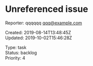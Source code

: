 # Unreferenced issue

Reporter: qqqqqq <qqq@example.com>  

Created: 2019-08-14T13:48:45Z  
Updated: 2019-10-02T15:46:28Z

Type: task  
Status: backlog  
Priority: 4
